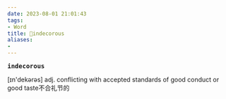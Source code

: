 ```yaml
---
date: 2023-08-01 21:01:43
tags: 
- Word
title: 📖indecorous
aliases: 
- 
---
```


<pre><strong>indecorous</strong></pre>

[ɪn'dekərəs]
adj. conflicting with accepted standards of good conduct or good taste不合礼节的
